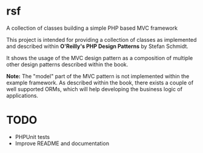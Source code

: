 rsf
===

A collection of classes building a simple PHP based MVC framework

This project is intended for providing a collection of classes as implemented and described within 
<b>O'Reilly's PHP Design Patterns</b> by Stefan Schmidt.

It shows the usage of the MVC design pattern as a composition of multiple other design patterns described within the book.

<b>Note:</b>
The "model" part of the MVC pattern is not implemented within the example framework.
As described within the book, there exists a couple of well supported ORMs, which will help developing the business logic of applications.

TODO
====

* PHPUnit tests
* Improve README and documentation